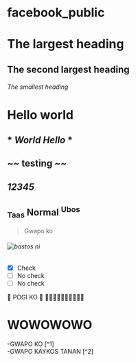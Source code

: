 # facebook_public
# The largest heading
## The second largest heading
###### The smallest heading
# **Hello world**
## * *World Hello* * 
## ~~ testing ~~
## ***12345***
## <sub>Taas</sub> Normal <sup>Ubos</sup>
 >Gwapo ko
###### ![bastos ni](https://i.natgeofe.com/n/4f5aaece-3300-41a4-b2a8-ed2708a0a27c/domestic-dog_thumb_4x3.jpg)

- [x] Check    
- [ ] No check
- [ ] No check

:smiling_face_with_three_hearts: POGI KO :smiling_face_with_three_hearts:
:triumph::triumph::triumph::triumph::triumph::triumph::triumph::triumph::triumph::triumph:


# WOWOWOWO

-GWAPO KO [^1]   
-GWAPO KAYKOS TANAN [^2] 

